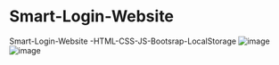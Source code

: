 # Smart-Login-Website
Smart-Login-Website -HTML-CSS-JS-Bootsrap-LocalStorage
![image](https://github.com/user-attachments/assets/db7708c2-3d6b-4cdc-8112-171a6d592846)
![image](https://github.com/user-attachments/assets/e19bb7ce-2fb6-435f-86d6-4c4de85a44c0)
